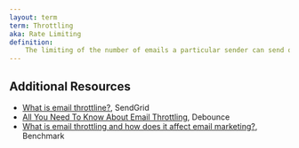```yaml
---
layout: term
term: Throttling
aka: Rate Limiting
definition:
    The limiting of the number of emails a particular sender can send or that an ISP will receive. Can happen for a variety of reasons, both on the ESP and ISP side. You usually want to avoid it. 
---
```


## Additional Resources

- [What is email throttline?](https://sendgrid.com/blog/what-is-email-throttling/), SendGrid
- [All You Need To Know About Email Throttling](https://debounce.io/blog/articles/email-throttling/), Debounce
- [What is email throttling and how does it affect email marketing?](https://www.benchmarkemail.com/blog/what-is-email-throttling/), Benchmark